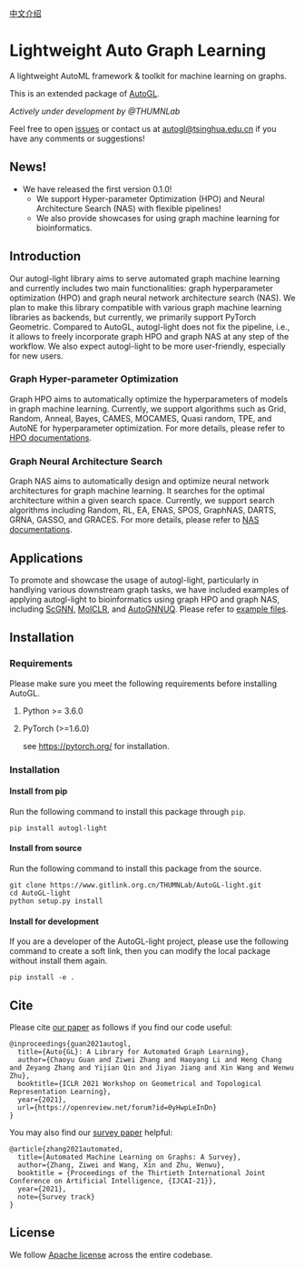[中文介绍](../..)

# Lightweight Auto Graph Learning

A lightweight AutoML framework & toolkit for machine learning on graphs.

This is an extended package of [AutoGL](https://github.com/THUMNLab/AutoGL).

*Actively under development by @THUMNLab*

Feel free to open <a href="https://www.gitlink.org.cn/THUMNLab/AutoGL-light/issues">issues</a> or contact us at <a href="mailto:autogl@tsinghua.edu.cn">autogl@tsinghua.edu.cn</a> if you have any comments or suggestions!


## News!
- We have released the first version 0.1.0! 
    - We support Hyper-parameter Optimization (HPO) and Neural Architecture Search (NAS) with flexible pipelines! 
    - We also provide showcases for using graph machine learning for bioinformatics.
	
## Introduction
 Our autogl-light library aims to serve automated graph machine learning and currently includes two main functionalities: graph hyperparameter optimization (HPO) and graph neural network architecture search (NAS). We plan to make this library compatible with various graph machine learning libraries as backends, but currently, we primarily support PyTorch Geometric. Compared to AutoGL, autogl-light does not fix the pipeline, i.e., it allows to freely incorporate graph HPO and graph NAS at any step of the workflow. We also expect autogl-light to be more user-friendly, especially for new users. 
                                        
### Graph Hyper-parameter Optimization                                        
Graph HPO aims to automatically optimize the hyperparameters of models in graph machine learning. Currently, we support algorithms such as Grid, Random, Anneal, Bayes, CAMES, MOCAMES, Quasi random, TPE, and AutoNE for hyperparameter optimization. For more details, please refer to [HPO documentations](http://mn.cs.tsinghua.edu.cn/AutoGL-light/docfile/tutorial/t_hpo.html).        
                                        
### Graph Neural Architecture Search                                        
Graph NAS aims to automatically design and optimize neural network architectures for graph machine learning. It searches for the optimal architecture within a given search space. Currently, we support search algorithms including Random, RL, EA, ENAS, SPOS, GraphNAS, DARTS, GRNA, GASSO, and GRACES. For more details, please refer to [NAS documentations](http://mn.cs.tsinghua.edu.cn/AutoGL-light/docfile/tutorial/t_nas.html).
                                        
## Applications
To promote and showcase the usage of autogl-light, particularly in handlying various downstream graph tasks, we have included examples of applying autogl-light to bioinformatics using graph HPO and graph NAS, including [ScGNN](https://www.nature.com/articles/s41467-021-22197-x), [MolCLR](https://www.nature.com/articles/s42256-022-00447-x), and [AutoGNNUQ](https://arxiv.org/abs/2307.10438). Please refer to [example files](https://gitlink.org.cn/THUMNLab/AutoGL-light/tree/main/example).

## Installation
### Requirements
Please make sure you meet the following requirements before installing AutoGL.

1. Python >= 3.6.0

2. PyTorch (>=1.6.0)

    see <https://pytorch.org/> for installation.    

### Installation

#### Install from pip

Run the following command to install this package through `pip`.

```
pip install autogl-light
```

#### Install from source

Run the following command to install this package from the source.

```
git clone https://www.gitlink.org.cn/THUMNLab/AutoGL-light.git
cd AutoGL-light
python setup.py install
```

#### Install for development

If you are a developer of the AutoGL-light project, please use the following command to create a soft link, then you can modify the local package without install them again.

```
pip install -e .
```


## Cite
Please cite [our paper](https://openreview.net/forum?id=0yHwpLeInDn) as follows if you find our code useful:
```
@inproceedings{guan2021autogl,
  title={Auto{GL}: A Library for Automated Graph Learning},
  author={Chaoyu Guan and Ziwei Zhang and Haoyang Li and Heng Chang and Zeyang Zhang and Yijian Qin and Jiyan Jiang and Xin Wang and Wenwu Zhu},
  booktitle={ICLR 2021 Workshop on Geometrical and Topological Representation Learning},
  year={2021},
  url={https://openreview.net/forum?id=0yHwpLeInDn}
}
```

You may also find our [survey paper](http://arxiv.org/abs/2103.00742) helpful:
```
@article{zhang2021automated,
  title={Automated Machine Learning on Graphs: A Survey},
  author={Zhang, Ziwei and Wang, Xin and Zhu, Wenwu},
  booktitle = {Proceedings of the Thirtieth International Joint Conference on Artificial Intelligence, {IJCAI-21}},
  year={2021},
  note={Survey track}
}
```

## License
We follow [Apache license](LICENSE) across the entire codebase.
